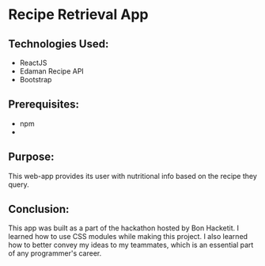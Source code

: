 # Recipe Retrieval App

## Technologies Used:
- ReactJS
- Edaman Recipe API
- Bootstrap

## Prerequisites:
- npm
- 

## Purpose:
This web-app provides its user with nutritional info based on the recipe they query. 

## Conclusion:
This app was built as a part of the hackathon hosted by Bon Hacketit. I learned how to use CSS modules while making this project. I also learned how to better convey my ideas to my teammates, which is an essential part of any programmer's career.